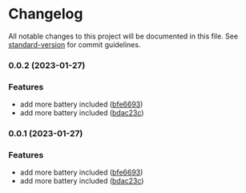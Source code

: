 # Changelog

All notable changes to this project will be documented in this file. See [standard-version](https://github.com/conventional-changelog/standard-version) for commit guidelines.

### 0.0.2 (2023-01-27)


### Features

* add more battery included ([bfe6693](https://github.com/mokkapps/changelog-generator-demo/commits/bfe66938e23462c7059df1999a3166aa15062295))
* add more battery included ([bdac23c](https://github.com/mokkapps/changelog-generator-demo/commits/bdac23c0d24ad682a413269d45dbafebd11df871))

### 0.0.1 (2023-01-27)


### Features

* add more battery included ([bfe6693](https://github.com/mokkapps/changelog-generator-demo/commits/bfe66938e23462c7059df1999a3166aa15062295))
* add more battery included ([bdac23c](https://github.com/mokkapps/changelog-generator-demo/commits/bdac23c0d24ad682a413269d45dbafebd11df871))
